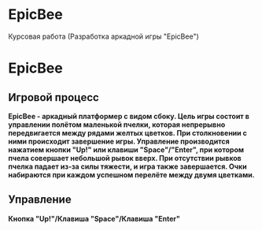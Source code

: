 # EpicBee
Курсовая работа (Разработка аркадной игры "EpicBee")
# EpicBee
## Игровой процесс
**EpicBee - аркадный платформер с видом сбоку. Цель игры состоит в управлении полётом маленькой пчелки, которая непрерывно передвигается между рядами желтых цветков. При столкновении с ними происходит завершение игры. Управление производится нажатием кнопки "Up!" или клавиши "Space"/"Enter", при котором пчела совершает небольшой рывок вверх. При отсутствии рывков пчелка падает из-за силы тяжести, и игра также завершается. Очки набираются при каждом успешном перелёте между двумя цветками.**
 ## Управление
 **Кнопка "Up!"/Клавиша "Space"/Клавиша "Enter"**
